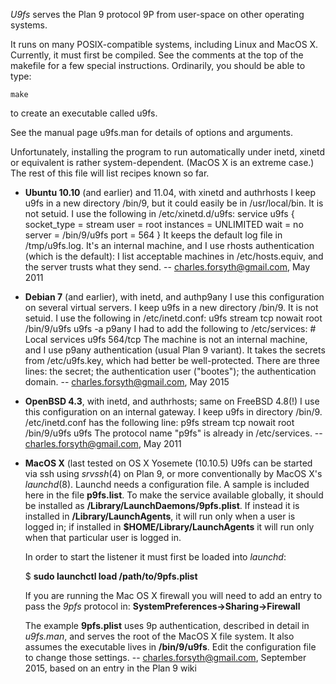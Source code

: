 *U9fs* serves the Plan 9 protocol 9P from user-space on other operating systems.

It runs on many POSIX-compatible systems, including Linux and MacOS X.
Currently, it must first be compiled. See the comments at the top of the makefile
for a few special instructions. Ordinarily, you should be able to type:

	make
to create an executable called u9fs.

See the manual page u9fs.man for details of options and arguments.

Unfortunately, installing the program to run automatically under inetd, xinetd or equivalent
is rather system-dependent. (MacOS X is an extreme case.) The rest of this file will list
recipes known so far.

* **Ubuntu 10.10** (and earlier) and 11.04, with xinetd and authrhosts
	I keep u9fs in a new directory /bin/9, but it could easily be in /usr/local/bin.
	It is not setuid. I use the following in /etc/xinetd.d/u9fs:
		service u9fs
		{
			socket_type	= stream
			user		= root
			instances	= UNLIMITED
			wait		= no
			server		= /bin/9/u9fs
			port = 564
		}
	It keeps the default log file in /tmp/u9fs.log.
	It's an internal machine, and I use rhosts authentication (which is the default):
	I list acceptable machines in /etc/hosts.equiv, and the server trusts what they send.
	-- charles.forsyth@gmail.com, May 2011

* **Debian 7** (and earlier), with inetd, and authp9any
	I use this configuration on several virtual servers.
	I keep u9fs in a new directory /bin/9. It is not setuid. I use the following in /etc/inetd.conf:
		u9fs stream tcp nowait root /bin/9/u9fs u9fs -a p9any
	I had to add the following to /etc/services:
		# Local services
		u9fs	564/tcp
	The machine is not an internal machine, and I use p9any authentication (usual Plan 9 variant).
	It takes the secrets from /etc/u9fs.key, which had better be well-protected.
	There are three lines: the secret; the authentication user ("bootes"); the authentication domain.
		-- charles.forsyth@gmail.com, May 2015

* **OpenBSD 4.3**, with inetd, and authrhosts; same on FreeBSD 4.8(!)
	I use this configuration on an internal gateway.
	I keep u9fs in directory /bin/9. /etc/inetd.conf has the following line:
		p9fs        stream  tcp     nowait  root    /bin/9/u9fs u9fs
	The protocol name "p9fs" is already in /etc/services.
		-- charles.forsyth@gmail.com, May 2011

* **MacOS X** (last tested on OS X Yosemete (10.10.5)
	U9fs can be started via ssh using *srvssh*(4) on Plan 9, or more conventionally by MacOS X's *launchd*(8).
	Launchd needs a configuration file. A sample is included here in the file **p9fs.list**.
	To make the service available globally, it should be installed as **/Library/LaunchDaemons/9pfs.plist**.
	If instead it is installed in **/Library/LaunchAgents**, it will run only when a user is logged in;
	if installed in **$HOME/Library/LaunchAgents** it will run only when that particular user is logged in.

	In order to start the listener it must first be loaded into *launchd*:

	$ **sudo launchctl load /path/to/9pfs.plist**

	If you are running the Mac OS X firewall you will need to add an entry to pass the *9pfs* protocol in:
	**SystemPreferences->Sharing->Firewall**

	The example **9pfs.plist** uses 9p authentication, described in detail in *u9fs.man*, and serves the root of the  MacOS X file system.
	It also assumes the executable lives in **/bin/9/u9fs**. Edit the configuration file to change those settings.
		-- charles.forsyth@gmail.com, September 2015, based on an entry in the Plan 9 wiki